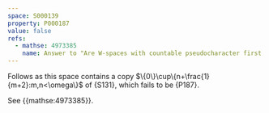 ```yaml
---
space: S000139
property: P000187
value: false
refs:
  - mathse: 4973385
    name: Answer to "Are W-spaces with countable pseudocharacter first countable?"
---
```


Follows as this space contains a copy
$\{0\}\cup\{n+\frac{1}{m+2}:m,n<\omega\}$
of {S131},
which fails to be {P187}.

See {{mathse:4973385}}.
